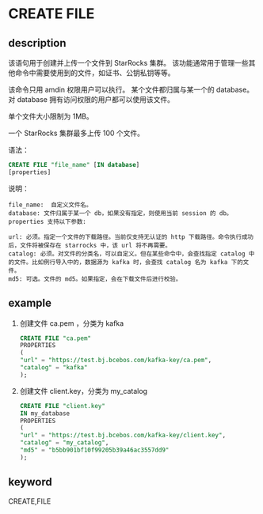 # CREATE FILE

## description

该语句用于创建并上传一个文件到 StarRocks 集群。
该功能通常用于管理一些其他命令中需要使用到的文件，如证书、公钥私钥等等。

该命令只用 amdin 权限用户可以执行。
某个文件都归属与某一个的 database。对 database 拥有访问权限的用户都可以使用该文件。

单个文件大小限制为 1MB。

一个 StarRocks 集群最多上传 100 个文件。

语法：

```sql
CREATE FILE "file_name" [IN database]
[properties]
```

说明：

```plain text
file_name:  自定义文件名。
database: 文件归属于某一个 db，如果没有指定，则使用当前 session 的 db。
properties 支持以下参数:

url: 必须。指定一个文件的下载路径。当前仅支持无认证的 http 下载路径。命令执行成功后，文件将被保存在 starrocks 中，该 url 将不再需要。
catalog: 必须。对文件的分类名，可以自定义。但在某些命令中，会查找指定 catalog 中的文件。比如例行导入中的，数据源为 kafka 时，会查找 catalog 名为 kafka 下的文件。
md5: 可选。文件的 md5。如果指定，会在下载文件后进行校验。
```

## example

1. 创建文件 ca.pem ，分类为 kafka

    ```sql
    CREATE FILE "ca.pem"
    PROPERTIES
    (
    "url" = "https://test.bj.bcebos.com/kafka-key/ca.pem",
    "catalog" = "kafka"
    );
    ```

2. 创建文件 client.key，分类为 my_catalog

    ```sql
    CREATE FILE "client.key"
    IN my_database
    PROPERTIES
    (
    "url" = "https://test.bj.bcebos.com/kafka-key/client.key",
    "catalog" = "my_catalog",
    "md5" = "b5bb901bf10f99205b39a46ac3557dd9"
    );
    ```

## keyword

CREATE,FILE
